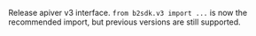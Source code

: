 Release apiver v3 interface. `from b2sdk.v3 import ...` is now the recommended import, but previous versions are still supported.